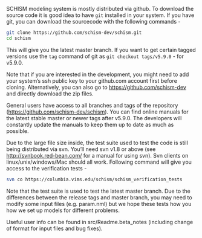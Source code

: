 SCHISM modeling system is mostly distributed via github. To download the source code it is good idea to have `git` installed in your system. If you have git, you can download the sourcecode with the following commands - 

```bash
git clone https://github.com/schism-dev/schism.git
cd schism
```

This will give you the latest master branch. If you want to get certain tagged versions use the `tag` command of git as `git checkout tags/v5.9.0` - for v5.9.0.

Note that if you are interested in the development, you might need to add your system’s ssh public key to your github.com account first before cloning. Alternatively, you can also go to https://github.com/schism-dev and directly download the zip files.

General users have access to all branches and tags  of the repository (https://github.com/schism-dev/schism). You can find online manuals for the latest stable
 master or newer tags after v5.9.0. The developers will constantly update the manuals to keep them up to date as much as possible. 

Due to the large file size inside, the test suite used to test the code is still being distributed via svn. You’ll need svn v1.8 or above (see http://svnbook.red-bean.com/ for a manual for using svn). Svn clients on linux/unix/windows/Mac should all work. Following command will give you access to the verification tests - 

```bash
svn co https://columbia.vims.edu/schism/schism_verification_tests
```

Note that the test suite is used to test the latest master branch. Due to the differences between the release tags and master branch, you may need to modify some input files (e.g. param.nml) but we hope these tests  how you how we set up models for different problems.

Useful user info can be found in src/Readme.beta_notes (including change of format for input files and bug fixes).
